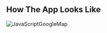 ## How The App Looks Like

![JavaScriptGoogleMap](https://user-images.githubusercontent.com/44757252/84296399-e157af00-ab43-11ea-9347-13a896e4e9be.png)
